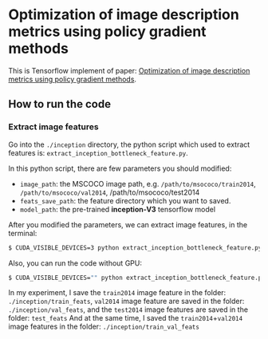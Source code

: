 # Optimization of image description metrics using policy gradient methods
This is Tensorflow implement of paper: [Optimization of image description metrics using policy gradient methods](https://arxiv.org/abs/1612.00370).

## How to run the code
### Extract image features
Go into the `./inception` directory, the python script which used to extract features is: `extract_inception_bottleneck_feature.py`.

In this python script, there are few parameters you should modified:
 - `image_path`: the MSCOCO image path, e.g. `/path/to/msococo/train2014`, `/path/to/msococo/val2014`, /path/to/msococo/test2014
 - `feats_save_path`: the feature directory which you want to saved.
 - `model_path`: the pre-trained **inception-V3** tensorflow model
 
 After you modified the parameters, we can extract image features, in the terminal:
 ```bash
 $ CUDA_VISIBLE_DEVICES=3 python extract_inception_bottleneck_feature.py
 ```
 Also, you can run the code without GPU:
 ```bash
 $ CUDA_VISIBLE_DEVICES="" python extract_inception_bottleneck_feature.py
 ```

In my experiment, I save the `train2014` image feature in the folder: `./inception/train_feats`, `val2014` image feature are saved in the folder: `./inception/val_feats`, and the `test2014` image features are saved in the folder: `test_feats`
And at the same time, I saved the `train2014`+`val2014` image features in the folder: `./inception/train_val_feats`
